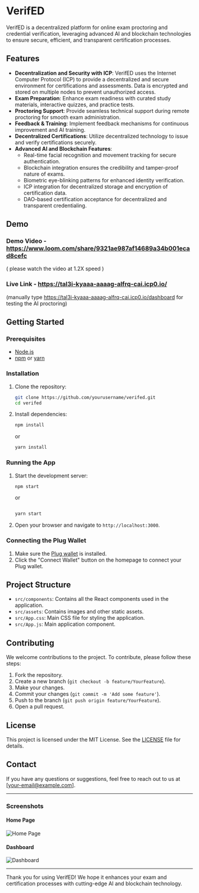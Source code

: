 # VerifED

VerifED is a decentralized platform for online exam proctoring and credential verification, leveraging advanced AI and blockchain technologies to ensure secure, efficient, and transparent certification processes.

## Features

- **Decentralization and Security with ICP**: VerifED uses the Internet Computer Protocol (ICP) to provide a decentralized and secure environment for certifications and assessments. Data is encrypted and stored on multiple nodes to prevent unauthorized access.
- **Exam Preparation**: Enhance exam readiness with curated study materials, interactive quizzes, and practice tests.
- **Proctoring Support**: Provide seamless technical support during remote proctoring for smooth exam administration.
- **Feedback & Training**: Implement feedback mechanisms for continuous improvement and AI training.
- **Decentralized Certifications**: Utilize decentralized technology to issue and verify certifications securely.
- **Advanced AI and Blockchain Features**:
  - Real-time facial recognition and movement tracking for secure authentication.
  - Blockchain integration ensures the credibility and tamper-proof nature of exams.
  - Biometric eye-blinking patterns for enhanced identity verification.
  - ICP integration for decentralized storage and encryption of certification data.
  - DAO-based certification acceptance for decentralized and transparent credentialing.
## Demo
### Demo Video - https://www.loom.com/share/9321ae987af14689a34b001ecad8cefc
( please watch the video at 1.2X speed )
### Live Link - https://tal3i-kyaaa-aaaag-alfrq-cai.icp0.io/ 
(manually type https://tal3i-kyaaa-aaaag-alfrq-cai.icp0.io/dashboard for testing the AI proctoring)

## Getting Started

### Prerequisites

- [Node.js](https://nodejs.org/en/)
- [npm](https://www.npmjs.com/) or [yarn](https://yarnpkg.com/)

### Installation

1. Clone the repository:

   ```sh
   git clone https://github.com/yourusername/verifed.git
   cd verifed
   ```

2. Install dependencies:

   ```sh
   npm install
   ```

   or

   ```sh
   yarn install
   ```

### Running the App

1. Start the development server:

   ```bash
   npm start
   ```

   or

   ```bash

   yarn start
   ```

2. Open your browser and navigate to `http://localhost:3000`.

### Connecting the Plug Wallet

1. Make sure the [Plug wallet](https://plugwallet.ooo/) is installed.
2. Click the "Connect Wallet" button on the homepage to connect your Plug wallet.

## Project Structure

- `src/components`: Contains all the React components used in the application.
- `src/assets`: Contains images and other static assets.
- `src/App.css`: Main CSS file for styling the application.
- `src/App.js`: Main application component.

## Contributing

We welcome contributions to the project. To contribute, please follow these steps:

1. Fork the repository.
2. Create a new branch (`git checkout -b feature/YourFeature`).
3. Make your changes.
4. Commit your changes (`git commit -m 'Add some feature'`).
5. Push to the branch (`git push origin feature/YourFeature`).
6. Open a pull request.

## License

This project is licensed under the MIT License. See the [LICENSE](LICENSE) file for details.

## Contact

If you have any questions or suggestions, feel free to reach out to us at [your-email@example.com].

---

### Screenshots

#### Home Page

![Home Page](src/assets/screenshots/homepage.png)

#### Dashboard

![Dashboard](src/assets/screenshots/dashboard.png)

---

Thank you for using VerifED! We hope it enhances your exam and certification processes with cutting-edge AI and blockchain technology.
